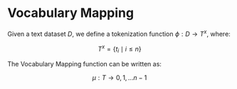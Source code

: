 # Vocabulary Mapping

Given a text dataset $D$, we define a tokenization function $\phi: D \to T^x$, where:

$$
T^x = \{t_i \mid i \leq n\}
$$

The Vocabulary Mapping function can be written as:

$$
\mu : T \to {0, 1, \ldots n-1}
$$